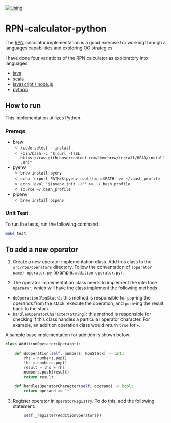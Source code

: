 [![Using](https://github.com/jasonray/RPN-calculator-python/actions/workflows/python-pyenv.yml/badge.svg)](https://github.com/jasonray/RPN-calculator-python/actions/workflows/python-pyenv.yml)

# RPN-calculator-python

The [RPN](http://en.wikipedia.org/wiki/Reverse_Polish_notation) calculator implementation is a good exercise for working through a languages capabilities and exploring OO strategies.

I have done four variations of the RPN calculator as exploratory into languages: 
-   [java](https://github.com/jasonray/RPN-calculator) 
-   [scala](https://github.com/jasonray/RPN-calculator-scala)
-   [javascript / node.js](https://github.com/jasonray/RPN-calculator-node)
-   [python](https://github.com/jasonray/RPN-calculator-python)

## How to run
This implementation utilizes Python.

### Prereqs
* brew
  * `xcode-select --install`
  * `/bin/bash -c "$(curl -fsSL https://raw.githubusercontent.com/Homebrew/install/HEAD/install.sh)"`
* pyenv
  * `brew install pyenv`
  * `echo 'export PATH=$(pyenv root)/bin:$PATH' >> ~/.bash_profile`
  * `echo 'eval "$(pyenv init -)"' >> ~/.bash_profile`
  * `source ~/.bash_profile`
* pipenv
  * `brew install pipenv`

### Unit Test
To run the tests, run the following command:
``` bash
make test
```

## To add a new operator
1) Create a new operator implementation class.  Add this class to the `src/rpn/operators` directory.  Follow the conventation of `(operator name)-operator.py` (example: `addition-operator.py`).

2) The operator implementation class needs to implement the interface `Operator`, which will have the class implement the following methods
-   `doOperation(RpnStack)`: this method is responsible for `pop`-ing the operands from the stack, execute the operation, and `push`-ing the result back to the stack
-   `handlesOperatorCharacter(String)`: this method is responsible for checking if this class handles a particular operator character.  For example, an addition operation class would return `true` for `+`.

A sample base implementation for addition is shown below:

``` python
class AdditionOperator(Operator):

    def doOperation(self, numbers: RpnStack) -> int:
        rhs = numbers.pop()
        lhs = numbers.pop()
        result = lhs + rhs
        numbers.push(result)
        return result

    def handlesOperatorCharacter(self, operand) -> bool:
        return operand == "+"
```

3) Register operator in `OperatorRegistry`.  To do this, add the following statement: 
``` python
        self._register(AdditionOperator())
```

